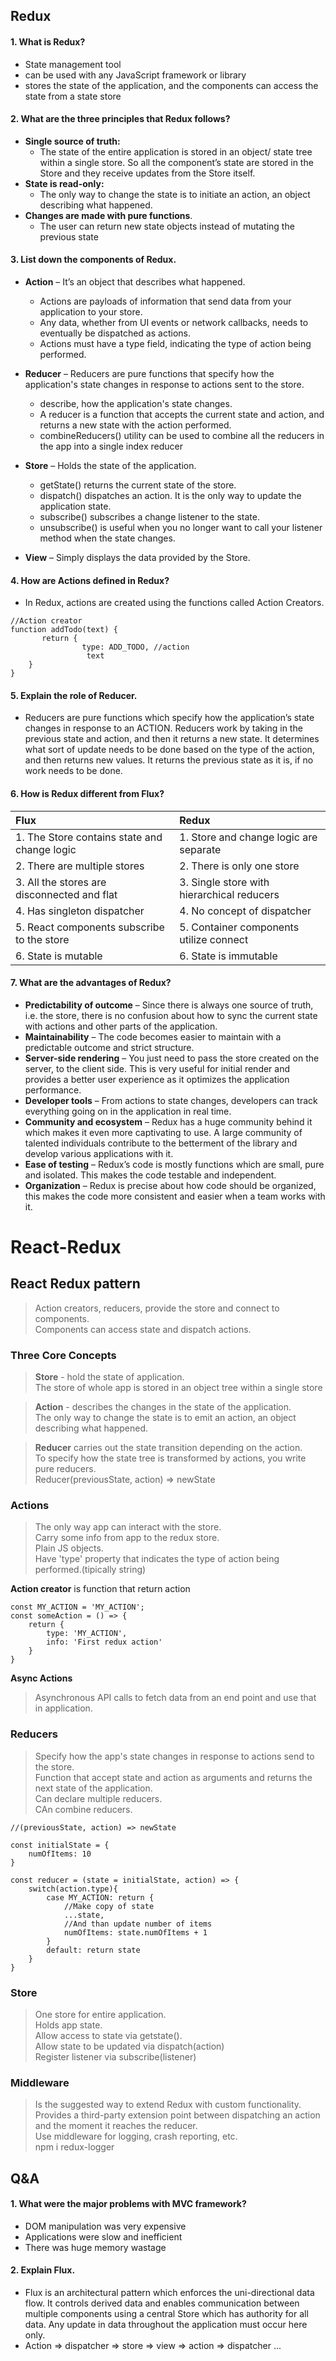 ## Redux

#### 1. What is Redux?
- State management tool
- can be used with any JavaScript framework or library
- stores the state of the application, and the components can access the state from a state store

#### 2. What are the three principles that Redux follows?
- **Single source of truth:** 
    - The state of the entire application is stored in an object/ state tree within a single store. So all the component’s state are stored in the Store and they receive updates from the Store itself.
- **State is read-only:** 
    - The only way to change the state is to initiate an action, an object describing what happened.
- **Changes are made with pure functions**.
    - The user can return new state objects instead of mutating the previous state

#### 3. List down the components of Redux.
- **Action** – It’s an object that describes what happened.
    - Actions are payloads of information that send data from your application to your store.
    - Any data, whether from UI events or network callbacks, needs to eventually be dispatched as actions.
    - Actions must have a type field, indicating the type of action being performed.
- **Reducer** –  Reducers are pure functions that specify how the application's state changes in response to actions sent to the store.
    - describe, how the application's state changes.
    - A reducer is a function that accepts the current state and action, and returns a new state with the action performed.
    - combineReducers() utility can be used to combine all the reducers in the app into a single index reducer 
- **Store** – Holds the state of the application.
    - getState() returns the current state of the store.
    - dispatch() dispatches an action. It is the only way to update the application state.
    - subscribe() subscribes a change listener to the state.
    - unsubscribe() is useful when you no longer want to call your listener method when the state changes.

- **View** – Simply displays the data provided by the Store.

#### 4. How are Actions defined in Redux?
- In Redux, actions are created using the functions called Action Creators. 
```
//Action creator
function addTodo(text) {
       return {
                type: ADD_TODO, //action
                 text    
    }
}
```

#### 5. Explain the role of Reducer.
- Reducers are pure functions which specify how the application’s state changes in response to an ACTION. Reducers work by taking in the previous state and action, and then it returns a new state. It determines what sort of update needs to be done based on the type of the action, and then returns new values. It returns the previous state as it is, if no work needs to be done.

#### 6. How is Redux different from Flux?
|Flux|	Redux|
|:---|:---|
|1. The Store contains state and change logic	|1. Store and change logic are separate
|2. There are multiple stores	|2. There is only one store
|3. All the stores are disconnected and flat|	3. Single store with hierarchical reducers
|4. Has singleton dispatcher	|4. No concept of dispatcher
|5. React components subscribe to the store	|5. Container components utilize connect
|6. State is mutable|	6. State is immutable

#### 7. What are the advantages of Redux?
- **Predictability of outcome** – Since there is always one source of truth, i.e. the store, there is no confusion about how to sync the current state with actions and other parts of the application.
- **Maintainability** – The code becomes easier to maintain with a predictable outcome and strict structure.
- **Server-side rendering** – You just need to pass the store created on the server, to the client side. This is very useful for initial render and provides a better user experience as it optimizes the application performance.
- **Developer tools** – From actions to state changes, developers can track everything going on in the application in real time.
- **Community and ecosystem** – Redux has a huge community behind it which makes it even more captivating to use. A large community of talented individuals contribute to the betterment of the library and develop various applications with it.
- **Ease of testing** – Redux’s code is mostly functions which are small, pure and isolated. This makes the code testable and independent.
- **Organization** – Redux is precise about how code should be organized, this makes the code more consistent and easier when a team works with it.

# React-Redux

## React Redux pattern 
> Action creators, reducers, provide the store and connect to components.<br>
Components can access state and dispatch actions.<br> 

### Three Core Concepts
> **Store** - hold the state of application.<br>
The store of whole app is stored in an object tree within a single store<br>

> **Action** - describes the changes in the state of the application.<br>
The only way to change the state is to emit an action, an object describing what happened.

> **Reducer** carries out the state transition depending on the action.<br>
To specify how the state tree is transformed by actions, you write pure reducers.<br>
Reducer(previousState, action) => newState

### Actions
> The only way app can interact with the store.<br>
Carry some info from app to the redux store.<br>
Plain JS objects.<br>
Have 'type' property that indicates the type of action being performed.(tipically string)<br>

**Action creator** is function that return action
```
const MY_ACTION = 'MY_ACTION';
const someAction = () => {
    return {
        type: 'MY_ACTION',
        info: 'First redux action'
    }
}
```
**Async Actions**
> Asynchronous API calls to fetch data from an end point and use that in application.


### Reducers
> Specify how the app's state changes in response to actions send to the store.<br>
Function that accept state and action as arguments and returns the next state of the application.<br>
Can declare multiple reducers.<br>
CAn combine reducers.<br>

```
//(previousState, action) => newState

const initialState = {
    numOfItems: 10
}

const reducer = (state = initialState, action) => {
    switch(action.type){
        case MY_ACTION: return {
            //Make copy of state
            ...state,
            //And than update number of items
            numOfItems: state.numOfItems + 1
        }
        default: return state
    }
}
```

### Store
> One store for entire application.<br>
Holds app state.<br>
Allow access to state via getstate().<br>
Allow state to be updated via dispatch(action)<br>
Register listener via subscribe(listener)<br>

### Middleware
> Is the suggested way to extend Redux with custom functionality.<br>
Provides a third-party extension point between dispatching an action and the moment it reaches the reducer.<br>
Use middleware for logging, crash reporting, etc.<br>
npm i redux-logger

## Q&A
#### 1. What were the major problems with MVC framework?
- DOM manipulation was very expensive
- Applications were slow and inefficient
- There was huge memory wastage

#### 2. Explain Flux.
- Flux is an architectural pattern which enforces the uni-directional data flow. It controls derived data and enables communication between multiple components using a central Store which has authority for all data. Any update in data throughout the application must occur here only.
- Action => dispatcher => store => view => action => dispatcher ...
